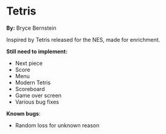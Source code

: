# Tetris
**By:** Bryce Bernstein

Inspired by Tetris released for the NES, made for enrichment.

**Still need to implement:**
- Next piece
- Score
- Menu
- Modern Tetris
- Scoreboard
- Game over screen
- Various bug fixes

**Known bugs**:
- Random loss for unknown reason

